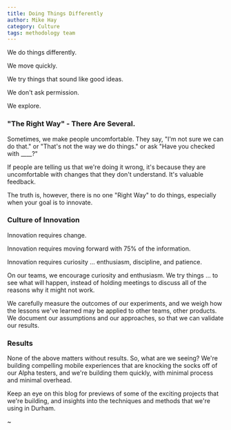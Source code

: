 ```yaml
---
title: Doing Things Differently
author: Mike Hay
category: Culture
tags: methodology team
---
```


We do things differently.

We move quickly.

We try things that sound like good ideas.

We don't ask permission.

We explore.


### "The Right Way" - There Are Several.

Sometimes, we make people uncomfortable. They say, "I'm not sure we can do that." or "That's not the way we do things." or ask "Have you checked with ____?"

If people are telling us that we're doing it wrong, it's because they are uncomfortable with changes that they don't understand. It's valuable feedback. 

The truth is, however, there is no one "Right Way" to do things, especially when your goal is to innovate.
  
  
### Culture of Innovation 

Innovation requires change.

Innovation requires moving forward with 75% of the information.

Innovation requires curiosity ... enthusiasm, discipline, and patience. 
  
On our teams, we encourage curiosity and enthusiasm. We try things ... to see what will happen, instead of holding meetings to discuss all of the reasons why it might not work.

We carefully measure the outcomes of our experiments, and we weigh how the lessons we've learned may be applied to other teams, other products. We document our assumptions and our approaches, so that we can validate our results.


### Results

None of the above matters without results. So, what are we seeing? We're building compelling mobile experiences that are knocking the socks off of our Alpha testers, and we're building them quickly, with minimal process and minimal overhead.

Keep an eye on this blog for previews of some of the exciting projects that we're building, and insights into the techniques and methods that we're using in Durham.

~
